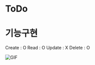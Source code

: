 # ToDo 

# 기능구현
Create : O
Read : O
Update : X
Delete : O

![GIF](https://user-images.githubusercontent.com/83052628/207262666-c07a4618-b561-4054-8f32-42262c6e7287.gif)
